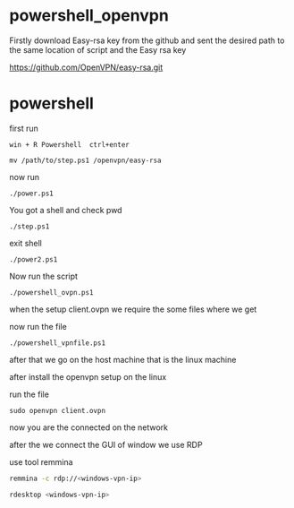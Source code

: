 # powershell_openvpn
Firstly download Easy-rsa key from the github and sent the desired path to the same location of script and the Easy rsa key

https://github.com/OpenVPN/easy-rsa.git

# powershell

first run 
```
win + R Powershell  ctrl+enter
```
```
mv /path/to/step.ps1 /openvpn/easy-rsa
```
now run 
```
./power.ps1
```
You got a shell and check pwd

```
./step.ps1
```
exit shell

```
./power2.ps1
```


Now run the script 
```
./powershell_ovpn.ps1
```
when the setup client.ovpn we require the some files where we get 

now run the file 
```
./powershell_vpnfile.ps1
```

after that we go on the host machine that is the linux machine

after install the openvpn setup on the linux 

run the file

```
sudo openvpn client.ovpn
```
now you are the connected on the network 

after the we connect the GUI of window we use RDP 

use tool remmina
```bash
remmina -c rdp://<windows-vpn-ip>
```
```bash
rdesktop <windows-vpn-ip>
```

